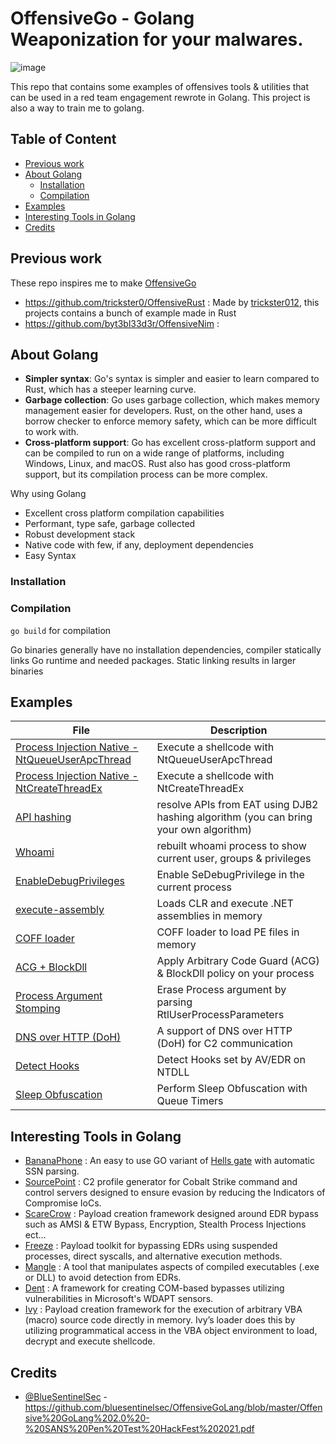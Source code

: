 # OffensiveGo - Golang Weaponization for your malwares.

![image](https://user-images.githubusercontent.com/75935486/220174996-d0a44ce7-6c90-4ec1-b140-c410cfc0fc07.png)


This repo that contains some examples of offensives tools & utilities that can be used in a red team engagement rewrote in Golang. This project is also a way to train me to golang.

## Table of Content

- [Previous work](#previous-work)
- [About Golang](#about-golang)  
  - [Installation](#installation)
  - [Compilation](#compilation)
- [Examples](#examples)
- [Interesting Tools in Golang](#interesting-tools-in-golang)
- [Credits](#credits)

## Previous work

These repo inspires me to make [OffensiveGo](https://github.com/RistBS/OffensiveGo)

- https://github.com/trickster0/OffensiveRust : Made by [trickster012](https://twitter.com/trickster012), this projects contains a bunch of example made in Rust
- https://github.com/byt3bl33d3r/OffensiveNim : 


## About Golang

- **Simpler syntax**: Go's syntax is simpler and easier to learn compared to Rust, which has a steeper learning curve.
- **Garbage collection**: Go uses garbage collection, which makes memory management easier for developers. Rust, on the other hand, uses a borrow checker to enforce memory safety, which can be more difficult to work with.
- **Cross-platform support**: Go has excellent cross-platform support and can be compiled to run on a wide range of platforms, including Windows, Linux, and macOS. Rust also has good cross-platform support, but its compilation process can be more complex.


Why using Golang

- Excellent cross platform compilation capabilities
- Performant, type safe, garbage collected
- Robust development stack
- Native code with few, if any, deployment dependencies
- Easy Syntax


### Installation


### Compilation

`go build` for compilation 

Go binaries generally have no installation dependencies, compiler statically links Go runtime and needed packages. Static linking results in larger binaries


## Examples 

| File                                                                                                   | Description                                                                                                                                                                              |
|--------------------------------------------------------------------------------------------------------|------------------------------------------------------------------------------------------------------------------------------------------------------------------------------------------|
| [Process Injection Native - NtQueueUserApcThread](../master/Allocate_With_Syscalls/src/main.rs)        | Execute a shellcode with NtQueueUserApcThread  |
| [Process Injection Native - NtCreateThreadEx](../master/Create_DLL/src/lib.rs)                         | Execute a shellcode with NtCreateThreadEx  |
| [API hashing](../main/detect_hooks/main.go)                                                  | resolve APIs from EAT using DJB2 hashing algorithm (you can bring your own algorithm)  |
| [Whoami](../main/detect_hooks/main.go)                                                  | rebuilt whoami process to show current user, groups & privileges   |
| [EnableDebugPrivileges](../main/EnableDebugPrivileges/main.go)                                   | Enable SeDebugPrivilege in the current process    |
| [execute-assembly](../main/detect_hooks/main.go)                                                  | Loads CLR and execute .NET assemblies in memory  |
| [COFF loader](../main/detect_hooks/main.go)                                                  | COFF loader to load PE files in memory   |
| [ACG + BlockDll](../main/detect_hooks/main.go)                                                  | Apply Arbitrary Code Guard (ACG) & BlockDll policy on your process |
| [Process Argument Stomping](../main/detect_hooks/main.go)                                                  | Erase Process argument by parsing RtlUserProcessParameters  |
| [DNS over HTTP (DoH)](../main/detect_hooks/main.go)                                                  | A support of DNS over HTTP (DoH) for C2 communication  |
| [Detect Hooks](../main/detect_hooks/main.go)                                                 | Detect Hooks set by AV/EDR on NTDLL               |
| [Sleep Obfuscation](../main/sleep_obfuscation/main.go)                                                 | Perform Sleep Obfuscation with Queue Timers       |
 


## Interesting Tools in Golang

- [BananaPhone](https://github.com/C-Sto/BananaPhone) : An easy to use GO variant of [Hells gate](https://github.com/am0nsec/HellsGate) with automatic SSN parsing.
- [SourcePoint](https://github.com/Tylous/SourcePoint) : C2 profile generator for Cobalt Strike command and control servers designed to ensure evasion by reducing the Indicators of Compromise IoCs.
- [ScareCrow](https://github.com/optiv/ScareCrow) : Payload creation framework designed around EDR bypass such as AMSI & ETW Bypass, Encryption, Stealth Process Injections ect...
- [Freeze](https://github.com/optiv/Freeze) : Payload toolkit for bypassing EDRs using suspended processes, direct syscalls, and alternative execution methods.
- [Mangle](https://github.com/optiv/Mangle) : A tool that manipulates aspects of compiled executables (.exe or DLL) to avoid detection from EDRs.
- [Dent](https://github.com/optiv/Dent) : A framework for creating COM-based bypasses utilizing vulnerabilities in Microsoft's WDAPT sensors.
- [Ivy](https://github.com/optiv/Ivy) : Payload creation framework for the execution of arbitrary VBA (macro) source code directly in memory. Ivy’s loader does this by utilizing programmatical access in the VBA object environment to load, decrypt and execute shellcode.




## Credits

- [@BlueSentinelSec](https://twitter.com/BlueSentinelSec) - https://github.com/bluesentinelsec/OffensiveGoLang/blob/master/Offensive%20GoLang%202.0%20-%20SANS%20Pen%20Test%20HackFest%202021.pdf
